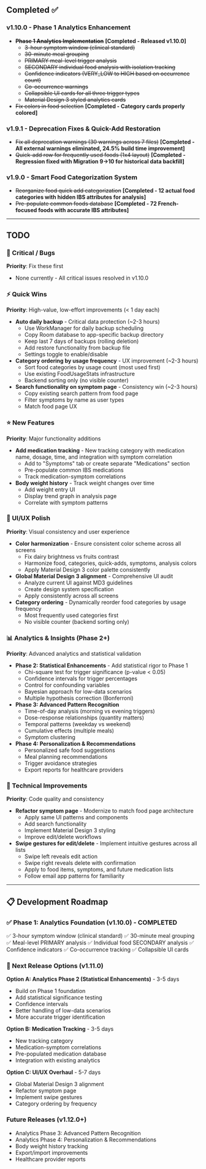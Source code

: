 ## Completed ✅

### v1.10.0 - Phase 1 Analytics Enhancement
* ~~**Phase 1 Analytics Implementation**~~ **[Completed - Released v1.10.0]**
  - ~~3-hour symptom window (clinical standard)~~
  - ~~30-minute meal grouping~~
  - ~~PRIMARY meal-level trigger analysis~~
  - ~~SECONDARY individual food analysis with isolation tracking~~
  - ~~Confidence indicators (VERY_LOW to HIGH based on occurrence count)~~
  - ~~Co-occurrence warnings~~
  - ~~Collapsible UI cards for all three trigger types~~
  - ~~Material Design 3 styled analytics cards~~
* ~~Fix colors in food selection~~ **[Completed - Category cards properly colored]**

### v1.9.1 - Deprecation Fixes & Quick-Add Restoration
* ~~Fix all deprecation warnings (30 warnings across 7 files)~~ **[Completed - All external warnings eliminated, 24.5% build time improvement]**
* ~~Quick-add row for frequently used foods (1x4 layout)~~ **[Completed - Regression fixed with Migration 9→10 for historical data backfill]**

### v1.9.0 - Smart Food Categorization System
* ~~Reorganize food quick add categorization~~ **[Completed - 12 actual food categories with hidden IBS attributes for analysis]**
* ~~Pre-populate common foods database~~ **[Completed - 72 French-focused foods with accurate IBS attributes]**

---

## TODO

### 🔴 Critical / Bugs
**Priority**: Fix these first
* None currently - All critical issues resolved in v1.10.0

### ⚡ Quick Wins
**Priority**: High-value, low-effort improvements (< 1 day each)
* **Auto daily backup** - Critical data protection (~2-3 hours)
  - Use WorkManager for daily backup scheduling
  - Copy Room database to app-specific backup directory
  - Keep last 7 days of backups (rolling deletion)
  - Add restore functionality from backup file
  - Settings toggle to enable/disable
* **Category ordering by usage frequency** - UX improvement (~2-3 hours)
  - Sort food categories by usage count (most used first)
  - Use existing FoodUsageStats infrastructure
  - Backend sorting only (no visible counter)
* **Search functionality on symptom page** - Consistency win (~2-3 hours)
  - Copy existing search pattern from food page
  - Filter symptoms by name as user types
  - Match food page UX

### ⭐ New Features
**Priority**: Major functionality additions
* **Add medication tracking** - New tracking category with medication name, dosage, time, and integration with symptom correlation
  - Add to "Symptoms" tab or create separate "Medications" section
  - Pre-populate common IBS medications
  - Track medication-symptom correlations
* **Body weight history** - Track weight changes over time
  - Add weight entry UI
  - Display trend graph in analysis page
  - Correlate with symptom patterns

### 🎨 UI/UX Polish
**Priority**: Visual consistency and user experience
* **Color harmonization** - Ensure consistent color scheme across all screens
  - Fix dairy brightness vs fruits contrast
  - Harmonize food, categories, quick-adds, symptoms, analysis colors
  - Apply Material Design 3 color palette consistently
* **Global Material Design 3 alignment** - Comprehensive UI audit
  - Analyze current UI against MD3 guidelines
  - Create design system specification
  - Apply consistently across all screens
* **Category ordering** - Dynamically reorder food categories by usage frequency
  - Most frequently used categories first
  - No visible counter (backend sorting only)

### 📊 Analytics & Insights (Phase 2+)
**Priority**: Advanced analytics and statistical validation
* **Phase 2: Statistical Enhancements** - Add statistical rigor to Phase 1
  - Chi-square test for trigger significance (p-value < 0.05)
  - Confidence intervals for trigger percentages
  - Control for confounding variables
  - Bayesian approach for low-data scenarios
  - Multiple hypothesis correction (Bonferroni)
* **Phase 3: Advanced Pattern Recognition**
  - Time-of-day analysis (morning vs evening triggers)
  - Dose-response relationships (quantity matters)
  - Temporal patterns (weekday vs weekend)
  - Cumulative effects (multiple meals)
  - Symptom clustering
* **Phase 4: Personalization & Recommendations**
  - Personalized safe food suggestions
  - Meal planning recommendations
  - Trigger avoidance strategies
  - Export reports for healthcare providers

### 🔧 Technical Improvements
**Priority**: Code quality and consistency
* **Refactor symptom page** - Modernize to match food page architecture
  - Apply same UI patterns and components
  - Add search functionality
  - Implement Material Design 3 styling
  - Improve edit/delete workflows
* **Swipe gestures for edit/delete** - Implement intuitive gestures across all lists
  - Swipe left reveals edit action
  - Swipe right reveals delete with confirmation
  - Apply to food items, symptoms, and future medication lists
  - Follow email app patterns for familiarity

---

## 📋 Development Roadmap

### ✅ Phase 1: Analytics Foundation (v1.10.0) - COMPLETED
✅ 3-hour symptom window (clinical standard)
✅ 30-minute meal grouping
✅ Meal-level PRIMARY analysis
✅ Individual food SECONDARY analysis
✅ Confidence indicators
✅ Co-occurrence tracking
✅ Collapsible UI cards

### 🎯 Next Release Options (v1.11.0)

**Option A: Analytics Phase 2 (Statistical Enhancements)** - 3-5 days
- Build on Phase 1 foundation
- Add statistical significance testing
- Confidence intervals
- Better handling of low-data scenarios
- More accurate trigger identification

**Option B: Medication Tracking** - 3-5 days
- New tracking category
- Medication-symptom correlations
- Pre-populated medication database
- Integration with existing analytics

**Option C: UI/UX Overhaul** - 5-7 days
- Global Material Design 3 alignment
- Refactor symptom page
- Implement swipe gestures
- Category ordering by frequency

### Future Releases (v1.12.0+)
- Analytics Phase 3: Advanced Pattern Recognition
- Analytics Phase 4: Personalization & Recommendations
- Body weight history tracking
- Export/import improvements
- Healthcare provider reports
